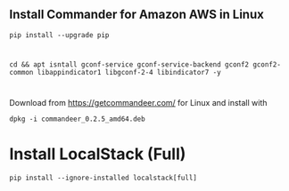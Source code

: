 ## Install Commander for Amazon AWS in Linux

```ShellSession
pip install --upgrade pip
```
#
```ShellSession
cd && apt isntall gconf-service gconf-service-backend gconf2 gconf2-common libappindicator1 libgconf-2-4 libindicator7 -y
```
#
Download from https://getcommandeer.com/ for Linux and install with

```ShellSession
dpkg -i commandeer_0.2.5_amd64.deb
```
# Install LocalStack (Full)
```ShellSession
pip install --ignore-installed localstack[full]
```
